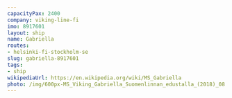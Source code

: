 ```yaml
---
capacityPax: 2400
company: viking-line-fi
imo: 8917601
layout: ship
name: Gabriella
routes:
- helsinki-fi-stockholm-se
slug: gabriella-8917601
tags:
- ship
wikipediaUrl: https://en.wikipedia.org/wiki/MS_Gabriella
photo: /img/600px-MS_Viking_Gabriella_Suomenlinnan_edustalla_(2018)_08.jpg
---
```

